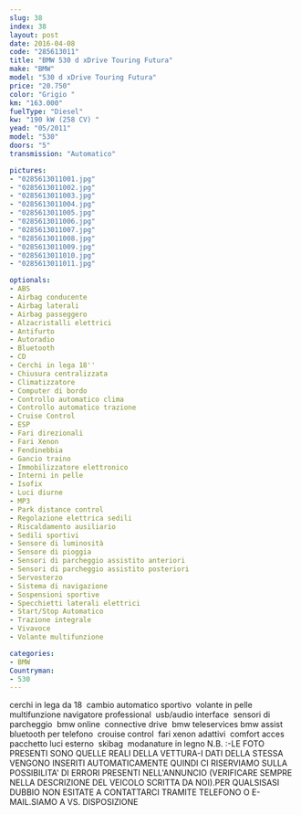 ```yaml
---
slug: 38
index: 38
layout: post
date: 2016-04-08
code: "285613011"
title: "BMW 530 d xDrive Touring Futura"
make: "BMW"
model: "530 d xDrive Touring Futura"
price: "20.750"
color: "Grigio "
km: "163.000"
fuelType: "Diesel"
kw: "190 kW (258 CV) "
yead: "05/2011"
model: "530"
doors: "5"
transmission: "Automatico"

pictures:
- "0285613011001.jpg"
- "0285613011002.jpg"
- "0285613011003.jpg"
- "0285613011004.jpg"
- "0285613011005.jpg"
- "0285613011006.jpg"
- "0285613011007.jpg"
- "0285613011008.jpg"
- "0285613011009.jpg"
- "0285613011010.jpg"
- "0285613011011.jpg"

optionals:
- ABS
- Airbag conducente
- Airbag laterali
- Airbag passeggero
- Alzacristalli elettrici
- Antifurto
- Autoradio
- Bluetooth
- CD
- Cerchi in lega 18''
- Chiusura centralizzata
- Climatizzatore
- Computer di bordo
- Controllo automatico clima
- Controllo automatico trazione
- Cruise Control
- ESP
- Fari direzionali
- Fari Xenon
- Fendinebbia
- Gancio traino
- Immobilizzatore elettronico
- Interni in pelle
- Isofix
- Luci diurne
- MP3
- Park distance control
- Regolazione elettrica sedili
- Riscaldamento ausiliario
- Sedili sportivi
- Sensore di luminosità
- Sensore di pioggia
- Sensori di parcheggio assistito anteriori
- Sensori di parcheggio assistito posteriori
- Servosterzo
- Sistema di navigazione
- Sospensioni sportive
- Specchietti laterali elettrici
- Start/Stop Automatico
- Trazione integrale
- Vivavoce
- Volante multifunzione

categories:
- BMW
Countryman:
- 530
---
```

 cerchi in lega da 18  cambio automatico sportivo  volante in pelle multifunzione navigatore professional  usb/audio interface  sensori di parcheggio  bmw online  connective drive  bmw teleservices bmw assist  bluetooth per telefono  crouise control  fari xenon adattivi  comfort acces pacchetto luci esterno  skibag  modanature in legno N.B. :-LE FOTO PRESENTI SONO QUELLE REALI DELLA VETTURA-I DATI DELLA STESSA VENGONO INSERITI AUTOMATICAMENTE QUINDI CI RISERVIAMO SULLA POSSIBILITA' DI ERRORI PRESENTI NELL'ANNUNCIO (VERIFICARE SEMPRE NELLA DESCRIZIONE DEL VEICOLO SCRITTA DA NOI).PER QUALSISASI DUBBIO NON ESITATE A CONTATTARCI TRAMITE TELEFONO O E-MAIL.SIAMO A VS. DISPOSIZIONE